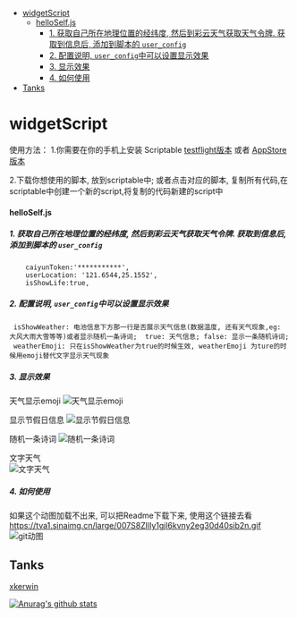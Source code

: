 - [ widgetScript](#head1)
	- [ helloSelf.js](#head2)
		- [1. 获取自己所在地理位置的经纬度, 然后到彩云天气获取天气令牌. 获取到信息后, 添加到脚本的 `user_config` ](#head3)
		- [2. 配置说明, `user_config`中可以设置显示效果](#head4)
		- [3. 显示效果](#head5)
		- [4. 如何使用](#head6)
- [ Tanks](#head7)
# <span id="head1"> widgetScript</span>

使用方法：
1.你需要在你的手机上安装 Scriptable [testflight版本](https://testflight.apple.com/join/uN1vTqxk) 或者 [AppStore版本](https://apps.apple.com/cn/app/scriptable/id1405459188)

2.下载你想使用的脚本, 放到scriptable中; 或者点击对应的脚本, 复制所有代码,在scriptable中创建一个新的script,将复制的代码新建的script中


#### <span id="head2"> helloSelf.js</span>

##### <span id="head3">1. 获取自己所在地理位置的经纬度, 然后到彩云天气获取天气令牌. 获取到信息后, 添加到脚本的 `user_config` </span>
```
	caiyunToken:'***********',
	userLocation: '121.6544,25.1552',
	isShowLife:true,
```
##### <span id="head4">2. 配置说明, `user_config`中可以设置显示效果</span>

```
 isShowWeather: 电池信息下方那一行是否展示天气信息(数据温度, 还有天气现象,eg: 大风大雨大雪等等)或者显示随机一条诗词;  true: 天气信息; false: 显示一条随机诗词;
 weatherEmoji: 只在isShowWeather为true的时候生效, weatherEmoji 为ture的时候用emoji替代文字显示天气现象

```

##### <span id="head5">3. 显示效果</span>

天气显示emoji ![天气显示emoji](https://tva1.sinaimg.cn/large/007S8ZIlly1gjl6238pshj30je0cyjtz.jpg)

显示节假日信息 ![显示节假日信息](https://tva1.sinaimg.cn/large/007S8ZIlly1gjl63i60vsj30j80awq52.jpg)


随机一条诗词  ![随机一条诗词](https://tva1.sinaimg.cn/large/007S8ZIlly1gjl640x4cmj30j40aeq4z.jpg)

文字天气  
![文字天气](https://tva1.sinaimg.cn/large/007S8ZIlly1gjl651dzy4j30j609y40f.jpg)




##### <span id="head6">4. 如何使用</span>
如果这个动图加载不出来, 可以把Readme下载下来, 使用这个链接去看 https://tva1.sinaimg.cn/large/007S8ZIlly1gjl6kvny2eg30d40sib2n.gif
![git动图](https://tva1.sinaimg.cn/large/007S8ZIlly1gjl6kvny2eg30d40sib2n.gif)

## <span id="head7"> Tanks</span>
[xkerwin](https://github.com/xkerwin/Scriptbale/tree/main/Weather)


[![Anurag's github stats](https://github-readme-stats.vercel.app/api?username=SuQiankun)](https://github.com/anuraghazra/github-readme-stats)
